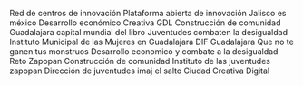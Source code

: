 Red de centros de innovación
Plataforma abierta de innovación
Jalisco es méxico
Desarrollo económico
Creativa GDL
Construcción de comunidad
Guadalajara capital mundial del libro
Juventudes combaten la desigualdad
Instituto Municipal de las Mujeres en Guadalajara
DIF Guadalajara
Que no te ganen tus monstruos
Desarrollo economico y combate a la desigualdad
Reto Zapopan
Construcción de comunidad
Instituto de las juventudes zapopan
Dirección de juventudes
imaj el salto
Ciudad Creativa Digital